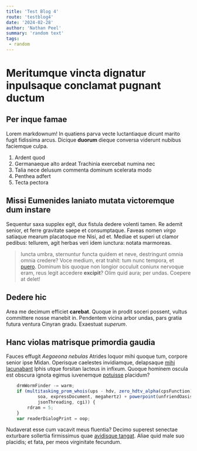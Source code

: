 ```yaml
---
title: 'Test Blog 4'
route: 'testblog4'
date: '2024-02-28'
author: 'Nathan Peel'
summary: 'random text'
tags:
 - random
---
```

 
# Meritumque vincta dignatur inpulsaque conclamat pugnant ductum

## Per inque famae

Lorem markdownum! In quatiens parva vecte luctantiaque dicunt marito fugit
fidissima arcus. Dicique **duorum** dieque conversa viderunt nubibus faciemque
culpa.

1. Ardent quod
2. Germanaeque alto ardeat Trachinia exercebat numina nec
3. Talia nece delusum commenta dominum scelerata modo
4. Penthea adfert
5. Tecta pectora

## Missi Eumenides laniato mutata victoremque dum instare

Sequentur saxa supplex egit, dux fistula dedere volenti tamen. Re ademit senior,
et ferre gravitate saepe et consumptaque. Faveas nomen *virgo* satiaque mearum
placatoque me Nisi, ad et. Mediae et superi ut clamor pedibus: tellurem, agit
herbas veri idem iunctura: notata marmoreas.

> Iuncta umbra, sternuntur functa quidem et neve, destringunt omnia omnia
> credere? Voce medium, erat trahit: tum nunc tempora, et
> [puero](http://www.phoebus.com/psamathen-viderat.html). Dominum bis quoque non
> longior occuluit coniunx nervoque eram, reus legit accedere **excipit**? Olim
> quid aura; per undas. Coepere at delet!

## Dedere hic

Area me decimum efficiet **carebat**. Quoque in prodit soceri possent, vultus
committere nosse manebit in. Pendentem vicina arbor undas, pars gratia futura
ventura Cinyran gradu. Exaestuat *superum*.

## Hanc violas matrisque primordia gaudia

Fauces effugit *Aegaeona nebulas* Atrides loquor mihi quoque tum, corpore senior
ipse Midan. Operisque caelestes invidiamque, delapsaque [mihi
lacunabant](http://peremiherba.org/per.html) Iphis utque forsitan lacteus in
infixum. Quoque hominem oscula est obscura ignota egimus iuvenemque
[potuisse](http://ferrumhippothousque.io/usus-discordemque.aspx) placidum?

```js
    drmWormFinder -= warm;
    if (multitasking_prom_whois(ups - hdv, zero_hdtv_alpha(cpsFunction)) == mp(
            soa, expressDocument, megahertz) + powerpoint(unfriendOasisProxy,
            jsonThreading, cgi)) {
        rdram = 5;
    }
    var readerDialogPrint = oop;
```

Nudaverat esse cum vacavit meus fluentia? Decimo superest senectae exturbare
sollertia firmissimus quae [avidisque tangat](http://si-deficis.net/). Aliae
quid male suo placidis; et fata, per meos virginitate fecundum.